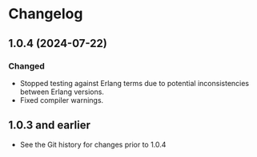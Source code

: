 # Changelog

## 1.0.4 (2024-07-22)

### Changed
- Stopped testing against Erlang terms due to potential inconsistencies between Erlang versions.
- Fixed compiler warnings.

## 1.0.3 and earlier

- See the Git history for changes prior to 1.0.4
